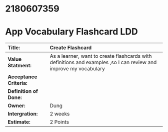 # 2180607359
# App Vocabulary Flashcard LDD #

| **Title:**|Create Flashcard |
| :----- | :---------- |
| **Value Statment:**  | As a learner, want to create flashcards with definitions and examples ,so I can review and improve my vocabulary |
|**Acceptance Criteria:**|          | 
|**Definition of Done:**|          |
|**Owner:**| Dung  |
|**Intergration:**| 2 weeks|
|**Estimate:**| 2 Points|
